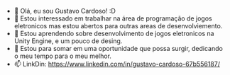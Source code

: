 - 👋 Olá, eu sou Gustavo Cardoso! :D
- 👀 Estou interessado em trabalhar na área de programação de jogos eletronicos mas estou abertos para outras areas de desenvolviemento.
- 🌱 Estou aprendendo sobre desenvolvimento de jogos eletronicos na  Unity Engine, e um pouco de desing.
- 💞️ Estou para somar em uma oportunidade que possa surgir, dedicando o meu tempo para o meu melhor.
- 📫 LinkDin: https://www.linkedin.com/in/gustavo-cardoso-67b556187/
<!---
GustavoCardoso-io/GustavoCardoso-io is a ✨ special ✨ repository because its `README.md` (this file) appears on your GitHub profile.
You can click the Preview link to take a look at your changes.
--->
